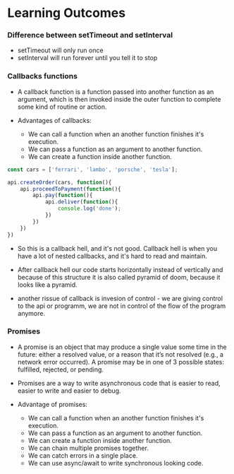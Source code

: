 # Learning Outcomes

### Difference between setTimeout and setInterval
- setTimeout will only run once
- setInterval will run forever until you tell it to stop

### Callbacks functions
- A callback function is a function passed into another function as an argument, which is then invoked inside the outer function to complete some kind of routine or action.

- Advantages of callbacks:
    - We can call a function when an another function finishes it's execution.
    - We can pass a function as an argument to another function.
    - We can create a function inside another function.

```js
const cars = ['ferrari', 'lambo', 'porsche', 'tesla'];

api.createOrder(cars, function(){
    api.proceedToPayment(function(){
        api.pay(function(){
            api.deliver(function(){
                console.log('done');
            })
        })
    })
})
```
- So this is a callback hell, and it's not good. Callback hell is when you have a lot of nested callbacks, and it's hard to read and maintain.

- After callback hell our code starts horizontally instead of vertically and because of this structure it is also called pyramid of doom, because it looks like a pyramid.

- another rissue of callback is invesion of control - we are giving control to the api or programm, we are not in control of the flow of the program anymore.

### Promises
- A promise is an object that may produce a single value some time in the future: either a resolved value, or a reason that it’s not resolved (e.g., a network error occurred). A promise may be in one of 3 possible states: fulfilled, rejected, or pending.

- Promises are a way to write asynchronous code that is easier to read, easier to write and easier to debug.

- Advantage of promises:
    - We can call a function when an another function finishes it's execution.
    - We can pass a function as an argument to another function.
    - We can create a function inside another function.
    - We can chain multiple promises together.
    - We can catch errors in a single place.
    - We can use async/await to write synchronous looking code.


